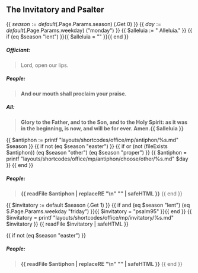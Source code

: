 ## The Invitatory and Psalter
{{ $season := default ($.Page.Params.season) (.Get 0) }}
{{ $day := default ($.Page.Params.weekday) ("monday") }}
{{ $alleluia := " Alleluia." }}
{{ if (eq $season "lent") }}{{ $alleluia = "" }}{{ end }}
##### Officiant:
> Lord, open our lips.

##### **People:**
> **And our mouth shall proclaim your praise.**

##### **All:**
> **Glory to the Father, and to the Son, and to the Holy Spirit:
> as it was in the beginning, is now, and will be for ever.  Amen.{{ $alleluia }}**

{{ $antiphon := printf "layouts/shortcodes/office/mp/antiphon/%s.md" $season }}
{{ if not (eq $season "easter") }}
{{ if or (not (fileExists $antiphon)) (eq $season "other") (eq $season "proper") }}
    {{ $antiphon = printf "layouts/shortcodes/office/mp/antiphon/choose/other/%s.md" $day }}
  {{ end }}
##### **People:**
> **{{ readFile $antiphon | replaceRE "\n" "" | safeHTML }}**
{{ end }}

{{ $invitatory := default $season (.Get 1) }}
{{ if and (eq $season "lent") (eq $.Page.Params.weekday "friday") }}{{ $invitatory = "psalm95" }}{{ end }}
{{ $invitatory = printf "layouts/shortcodes/office/mp/invitatory/%s.md" $invitatory }}
{{ readFile $invitatory | safeHTML }}

{{ if not (eq $season "easter") }}
##### **People:**
> **{{ readFile $antiphon | replaceRE "\n" "" | safeHTML }}**
{{ end }}
